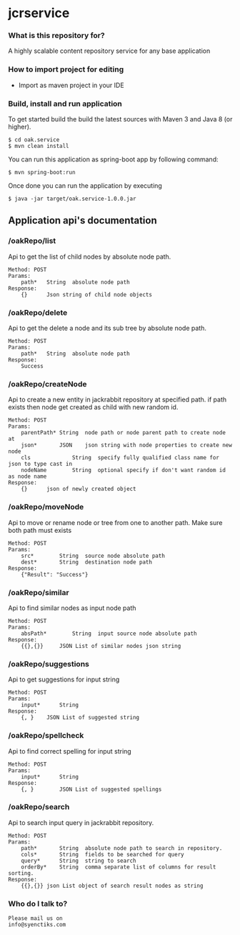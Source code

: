 # jcrservice #

### What is this repository for? ###
A highly scalable content repository service for any base application

### How to import project for editing ###

* Import as maven project in your IDE

### Build, install and run application ###

To get started build the build the latest sources with Maven 3 and Java 8 
(or higher). 

	$ cd oak.service
	$ mvn clean install 

You can run this application as spring-boot app by following command:

	$ mvn spring-boot:run

Once done you can run the application by executing

	$ java -jar target/oak.service-1.0.0.jar

## Application api's documentation ##

### /oakRepo/list ###

Api to get the list of child nodes by absolute node path.

	Method: POST
	Params:
		path*	String 	absolute node path
	Response:
		{}		Json string of child node objects

### /oakRepo/delete ###

 Api to get the delete a node and its sub tree by absolute node path.

	Method: POST
	Params:
		path*	String 	absolute node path
	Response:
		Success

### /oakRepo/createNode ###

Api to create a new entity in jackrabbit repository at specified path. if path exists then node get created as child with new random id.

	Method: POST
	Params:
		parentPath*	String 	node path or node parent path to create node at
		json*		JSON 	json string with node properties to create new node
		cls				String 	specify fully qualified class name for json to type cast in
		nodeName		String 	optional specify if don't want random id as node name
	Response:
		{}		json of newly created object

### /oakRepo/moveNode ###

Api to move or rename node or tree from one to another path. Make sure both path must exists

	Method: POST
	Params:
		src*		String 	source node absolute path
		dest*		String 	destination node path
	Response:
		{"Result": "Success"}

### /oakRepo/similar ###

Api to find similar nodes as input node path

	Method: POST
	Params:
		absPath*		String 	input source node absolute path
	Response:
		{{},{}}		JSON List of similar nodes json string

### /oakRepo/suggestions ###

Api to get suggestions for input string

	Method: POST
	Params:
		input*		String
	Response:
		{, }	JSON List of suggested string

### /oakRepo/spellcheck ###

Api to find correct spelling for input string

	Method: POST
	Params:
		input*		String
	Response:
		{, }		JSON List of suggested spellings

### /oakRepo/search ###

Api to search input query in jackrabbit repository.

	Method: POST
	Params:
		path*		String 	absolute node path to search in repository.
		cols*		String 	fields to be searched for query
		query*		String 	string to search
		orderBy*	String 	comma separate list of columns for result sorting.
	Response:
		{{},{}}	json List object of search result nodes as string


### Who do I talk to? ###
	Please mail us on
	info@syenctiks.com

